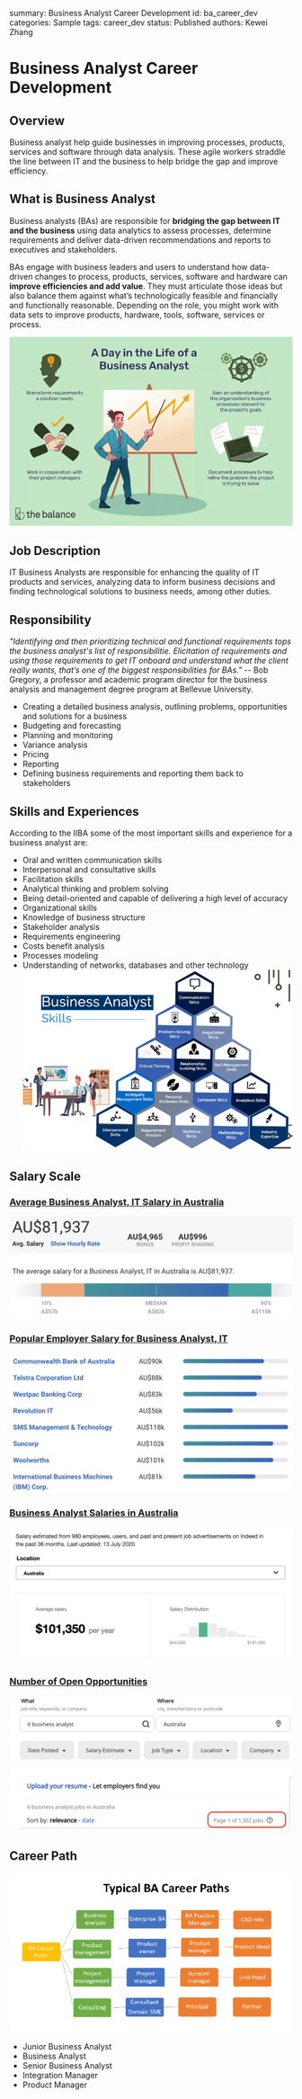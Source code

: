 summary: Business Analyst Career Development
id: ba_career_dev
categories: Sample
tags: career_dev
status: Published 
authors: Kewei Zhang

# Business Analyst Career Development

<!-- ------------------------ -->
## Overview 
Business analyst help guide businesses in improving processes, products, services and software through data analysis. These agile workers straddle the line between IT and the business to help bridge the gap and improve efficiency.

## What is Business Analyst
Business analysts (BAs) are responsible for **bridging the gap between IT and the business** using data analytics to assess processes, determine requirements and deliver data-driven recommendations and reports to executives and stakeholders.

BAs engage with business leaders and users to understand how data-driven changes to process, products, services, software and hardware can **improve efficiencies and add value**. They must articulate those ideas but also balance them against what’s technologically feasible and financially and functionally reasonable. Depending on the role, you might work with data sets to improve products, hardware, tools, software, services or process.

![alt-text-here](assets/ba-a-day-of-life.png)

## Job Description
IT Business Analysts are responsible for enhancing the quality of IT products and services, analyzing data to inform business decisions and finding technological solutions to business needs, among other duties.

## Responsibility
*"Identifying and then prioritizing technical and functional requirements tops the business analyst's list of responsibilitie. Elicitation of requirements and using those requirements to get IT onboard and understand what the client really wants, that’s one of the biggest responsibilities for BAs."* 
-- Bob Gregory, a professor and academic program director for the business analysis and management degree program at Bellevue University.

- Creating a detailed business analysis, outlining problems, opportunities and solutions for a business
- Budgeting and forecasting
- Planning and monitoring
- Variance analysis
- Pricing
- Reporting
- Defining business requirements and reporting them back to stakeholders

## Skills and Experiences

According to the IIBA some of the most important skills and experience for a business analyst are:

- Oral and written communication skills
- Interpersonal and consultative skills
- Facilitation skills
- Analytical thinking and problem solving
- Being detail-oriented and capable of delivering a high level of accuracy
- Organizational skills
- Knowledge of business structure
- Stakeholder analysis
- Requirements engineering
- Costs benefit analysis
- Processes modeling
- Understanding of networks, databases and other technology
![alt-text-here](assets/ba-skills.png)

## Salary Scale
### [Average Business Analyst, IT Salary in Australia](https://www.payscale.com/research/AU/Job=Business_Analyst%2C_IT/Salary)
![alt-text-here](assets/ba-avg-salary-payscale.png)
### [Popular Employer Salary for Business Analyst, IT](https://www.payscale.com/research/AU/Job=Business_Analyst%2C_IT/Salary)
![alt-text-here](assets/ba-company-payscale.png)

### [Business Analyst Salaries in Australia](https://au.indeed.com/salaries/business-analyst-Salaries)
![alt-text-here](assets/ba-avg-salary-indeed.png)
### [Number of Open Opportunities](https://au.indeed.com/jobs?q=it+business+analyst&l=Australia)
![alt-text-here](assets/ba-num-jobs-indeed.png)

## Career Path
![alt-text-here](assets/ba-career-path.png)
- Junior Business Analyst 
- Business Analyst
- Senior Business Analyst
- Integration Manager
- Product Manager
